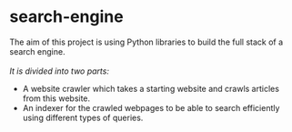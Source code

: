 # search-engine
The aim of this project is using Python libraries to build the full stack of a search engine.
<br/><br/>
*It is divided into two parts:*
  - A website crawler which takes a starting website and crawls articles from this website.
  - An indexer for the crawled webpages to be able to search efficiently using different types of queries.
